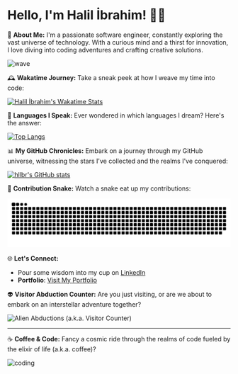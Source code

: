 # Hello, I'm Halil İbrahim! 👋🌌

🚀 **About Me:**
I'm a passionate software engineer, constantly exploring the vast universe of technology. With a curious mind and a thirst for innovation, I love diving into coding adventures and crafting creative solutions.

![wave](https://media.giphy.com/media/hvRJCLFzcasrR4ia7z/giphy.gif)

🕰 **Wakatime Journey:**
Take a sneak peek at how I weave my time into code:

<a href="https://wakatime.com/@HLLBR">
  <img src="https://wakatime.com/share/@HLLBR/af1187d6-ca2f-4191-b122-aa57ac3f9a0d.png" alt="Halil İbrahim's Wakatime Stats">
</a>

💾 **Languages I Speak:**
Ever wondered in which languages I dream? Here's the answer:

[![Top Langs](https://github-readme-stats.vercel.app/api/top-langs/?username=hllbr&layout=compact&theme=synthwave)](https://github.com/anuraghazra/github-readme-stats)

📊 **My GitHub Chronicles:**
Embark on a journey through my GitHub universe, witnessing the stars I've collected and the realms I've conquered:

[![hllbr's GitHub stats](https://github-readme-stats.vercel.app/api?username=hllbr&show_icons=true&theme=synthwave)](https://github.com/anuraghazra/github-readme-stats)

🐍 **Contribution Snake:**
Watch a snake eat up my contributions:

![snake gif](https://raw.githubusercontent.com/Platane/snk/output/github-contribution-grid-snake.svg)

🌐 **Let's Connect:**
- Pour some wisdom into my cup on [LinkedIn](https://www.linkedin.com/in/hllbr/)
- **Portfolio**: [Visit My Portfolio](https://halilibrahimkocak.com/)

👽 **Visitor Abduction Counter:**
Are you just visiting, or are we about to embark on an interstellar adventure together?

<p align="left"> <img src="https://profile-counter.glitch.me/hllbr/count.svg" alt="Alien Abductions (a.k.a. Visitor Counter)"> </p>

---

☕ **Coffee & Code:**
Fancy a cosmic ride through the realms of code fueled by the elixir of life (a.k.a. coffee)?

![coding](https://media.giphy.com/media/13HgwGsXF0aiGY/giphy.gif)
